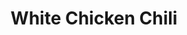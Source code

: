 ---
title: White Chicken Chili
description:
tags: tp entree
source: https://beckysbestbites.com/30-minute-white-chicken-chili/
yield: 10 servings
ingredients: 
- 1 lb boneless, skinless chicken breasts
- 1 Tbs dried parsley (or dried cilantro)
- 1/2 large red onion, cubed
- 2-3 cloves of garlic, minced
- 1 (16 oz) can of reduced-sodium great northern beans, drained
- 1 (10 oz) can of rotel tomatoes, preferably mild (do NOT drain)
- 1 Tsp chopped green chilis (from 4.5 oz can)
- 8 oz whole kernel corn (canned or frozen)
- 1 Tbs chili powder
- 1/2 Tbs chipotle chili powder (or less depending on taste)
- 1/2 Tbs ancho chili powder (or less depending on taste)
- 1/2 Tbs ground cumin
- Salt & pepper to taste
- 2 cups reduced-sodium chicken stock
- 1/4 block of cream cheese (~2 oz.)
- (optional) 1/4 cup chopped cilantro

instructions: 
- In a pot, add enough water to submerge the chicken breasts (approximately 3 cups in a sauce pot). Also add approximately 1/4 cup of onion, half of minced garlic, dried parsley (or dried cilantro), and salt & pepper to the pot. Half cover and bring the whole thing to a boil. Lower the heat to medium, and boil for 15 to 20 minutes, or until chicken is fully cooked through
- Remove boiled chicken breast to a cutting board. Set aside both the chicken breasts and the boiling water
- In another large pot, on medium heat, sauté the remaining cubed onion and garlic, until the onion becomes translucent
- Add rotel tomatoes, great northern beans, whole kernel corn, green chilis, and spices to the pot. Stir to combine
- Scoop 2 cups worth of chicken boiling water to the pot. Drain the remaining chicken boiling water, and add the drained content (onion & garlic & parsley) to the large pot. Also add another 2 cups of chicken stock
- Bring the whole thing to a rapid boil and then reduce to a simmer. Simmer for 10 minutes
- While the chili is simmering, use two forks to shred the chicken breast. Add in the shredded chicken after the 10 minute mark, and simmer for another 3 to 5 minutes
- Add small blocks of cream cheese to the pot. Stir to dissolve. Stop when the soup is thickened, and the color becomes lighter, resembling chili consistency
- (optional) top with chopped cilantro. Serve with a side of garlic bread if desired
---